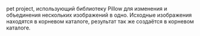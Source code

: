 pet project, использующий библиотеку Pillow для изменения и объединения нескольких изображений в одно.
Исходные изображения находятся в корневом каталоге, результат так же создаётся в корневом каталоге.
